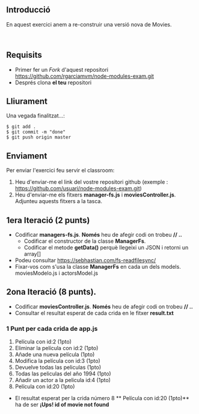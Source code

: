 ## Introducció

En aquest exercici anem a re-construir una versió nova de Movies.

<br>

## Requisits

- Primer fer un _Fork_ d'aquest repositori https://github.com/rgarciamvm/node-modules-exam.git
- Després clona __el teu__ repositori

## Lliurament

Una vegada finalitzat...:

```shell
$ git add .
$ git commit -m "done"
$ git push origin master
```
## Enviament

Per enviar l'exercici feu servir el classroom:

1. Heu d'enviar-me el link del vostre repositori github (exemple : https://github.com/usuari/node-modules-exam.git)
2. Heu d'enviar-me els fitxers **manager-fs.js** i **moviesController.js**. Adjunteu aquests fitxers a la tasca.

## 1era Iteració (2 punts)

- Codificar **managers-fs.js**. **Només** heu de afegir codi on trobeu **// ..**
  - Codificar el constructor de la classe **ManagerFs**.
  - Codificar el metode **getData()** perquè llegeixi un JSON i retorni un array[]
- Podeu consultar https://sebhastian.com/fs-readfilesync/
- Fixar-vos com s'usa la classe **ManagerFs** en cada un dels models. moviesModelo.js i actorsModel.js


## 2ona Iteració (8 punts). 

- Codificar **moviesController.js**. **Només** heu de afegir codi on trobeu **// ..**
- Consultar el resultat esperat de cada crida en le fitxer **result.txt**

### 1 Punt per cada crida de app.js

1. Película con id:2 (1pto)
2. Eliminar la película con id:2 (1pto)
3. Añade una nueva película (1pto)
4. Modifica la película con id:3 (1pto)
5. Devuelve todas las peliculas (1pto)
6. Todas las peliculas del año 1994 (1pto)
7. Añadir un actor a la pelicula id:4 (1pto)
8. Película con id:20  (1pto)

- El resultat esperat per la crida número 8 ** Película con id:20  (1pto)** ha de ser **¡Ups! id of movie not found**
